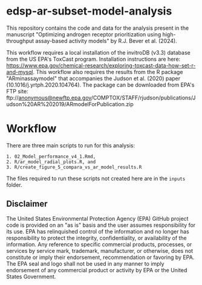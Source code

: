 # edsp-ar-subset-model-analysis
This repository contains the code and data for the analysis present in the manuscript "Optimizing androgen receptor prioritization using high-throughput assay-based activity models" by R.J. Bever et al. (2024). 

This workflow requires a local installation of the invitroDB (v3.3) database from the US EPA's ToxCast program. Installation instructions are here: https://www.epa.gov/chemical-research/exploring-toxcast-data-how-set-r-and-mysql.
This workflow also requires the results from the R package "ARminassaymodel" that accompanies the Judson et al. (2020) paper (10.1016/j.yrtph.2020.104764). The package can be downloaded from EPA's FTP site:
ftp://anonymous@newftp.epa.gov/COMPTOX/STAFF/rjudson/publications/Judson%20AR%202019/ARmodelForPublication.zip

# Workflow
There are three main scripts to run for this analysis:

    1. 02_Model_performance_v4_1.Rmd,
    2. R/ar_model_radial_plots.R, and
    3. R/create_figure_5_compara_vs_ar_model_results.R
    
The files required to run these scripts not created here are in the `inputs` folder.

## Disclaimer 
The United States Environmental Protection Agency (EPA) GitHub project code is provided on an "as is" basis and the user assumes responsibility for its use. EPA has relinquished control of the information and no longer has responsibility to protect the integrity, confidentiality, or availability of the information. Any reference to specific commercial products, processes, or services by service mark, trademark, manufacturer, or otherwise, does not constitute or imply their endorsement, recommendation or favoring by EPA. The EPA seal and logo shall not be used in any manner to imply endorsement of any commercial product or activity by EPA or the United States Government. 